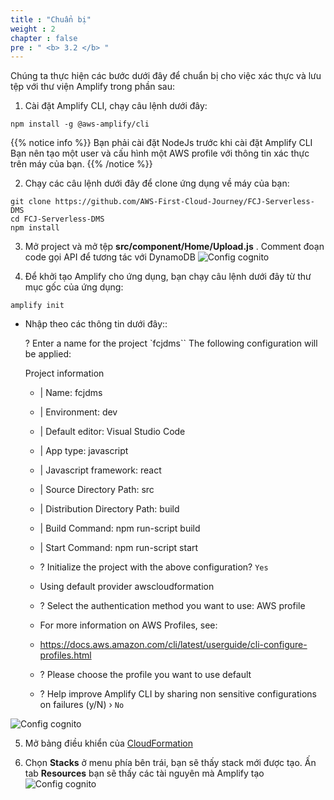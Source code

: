 ```yaml
---
title : "Chuẩn bị"
weight : 2
chapter : false
pre : " <b> 3.2 </b> "
---
```


Chúng ta thực hiện các bước dưới đây để chuẩn bị cho việc xác thực và lưu tệp với thư viện Amplify trong phần sau:

1. Cài đặt Amplify CLI, chạy câu lệnh dưới đây:

```
npm install -g @aws-amplify/cli
```

{{% notice info %}}
Bạn phải cài đặt NodeJs trước khi cài đặt Amplify CLI
Bạn nên tạo một user và cấu hình một AWS profile với thông tin xác thực trên máy của bạn.
{{% /notice %}}

2. Chạy các câu lệnh dưới đây để clone ứng dụng về máy của bạn:

```
git clone https://github.com/AWS-First-Cloud-Journey/FCJ-Serverless-DMS
cd FCJ-Serverless-DMS
npm install

```

3. Mở project và mở tệp **src/component/Home/Upload.js** . Comment đoạn code gọi API để tương tác với DynamoDB
![Config cognito](/API-Gateway-Security-and-Rate-Limiting/images/3.configcognito/001-configcognito.png)

4. Để khởi tạo Amplify cho ứng dụng, bạn chạy câu lệnh dưới đây từ thư mục gốc của ứng dụng:

```
amplify init

```
 + Nhập theo các thông tin dưới đây::

   ? Enter a name for the project `fcjdms``
   The following configuration will be applied:

   Project information
   - | Name: fcjdms
   - | Environment: dev
   - | Default editor: Visual Studio Code
   - | App type: javascript
   - | Javascript framework: react
   - | Source Directory Path: src
   - | Distribution Directory Path: build
   - | Build Command: npm run-script build
   - | Start Command: npm run-script start

   - ? Initialize the project with the above configuration? `Yes`
   - Using default provider awscloudformation
   - ? Select the authentication method you want to use: AWS profile

   - For more information on AWS Profiles, see:
   - https://docs.aws.amazon.com/cli/latest/userguide/cli-configure-profiles.html

   - ? Please choose the profile you want to use default
   - ? Help improve Amplify CLI by sharing non sensitive configurations on failures (y/N) › `No`

![Config cognito](/API-Gateway-Security-and-Rate-Limiting/images/3.configcognito/002-configcognito.png)

5. Mở bảng điều khiển của [CloudFormation](https://console.aws.amazon.com/cloudformation)

6. Chọn **Stacks** ở menu phía bên trái, bạn sẽ thấy stack mới được tạo. Ấn tab **Resources** bạn sẽ thấy các tài nguyên mà Amplify tạo
![Config cognito](/API-Gateway-Security-and-Rate-Limiting/images/3.configcognito/003-configcognito.png)